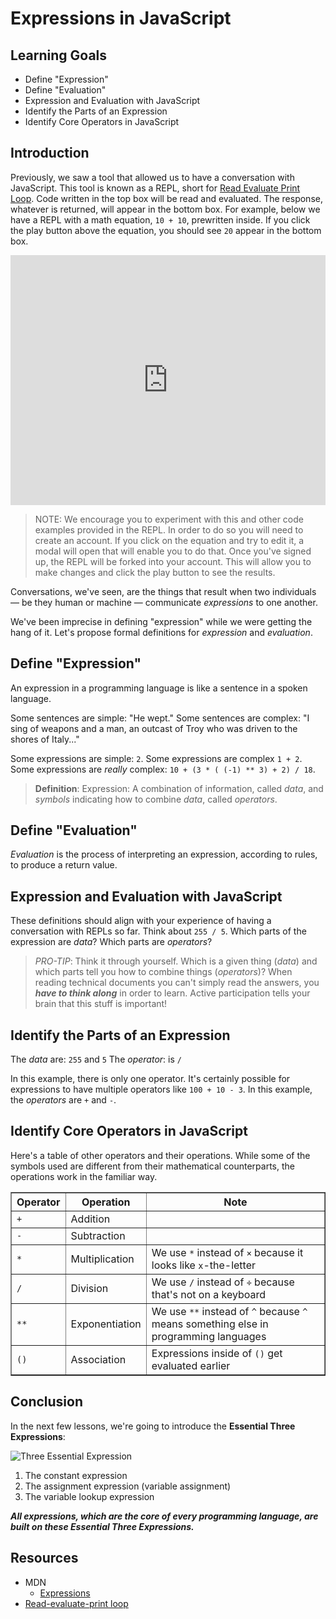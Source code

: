# Expressions in JavaScript

## Learning Goals

* Define "Expression"
* Define "Evaluation"
* Expression and Evaluation with JavaScript
* Identify the Parts of an Expression
* Identify Core Operators in JavaScript

## Introduction

Previously, we saw a tool that allowed us to have a conversation with
JavaScript. This tool is known as a REPL, short for [Read Evaluate Print
Loop][repl]. Code written in the top box will be read and evaluated. The
response, whatever is returned, will appear in the bottom box. For example,
below we have a REPL with a math equation, `10 + 10`, prewritten inside. If you
click the play button above the equation, you should see `20` appear in the
bottom box.

<iframe height="400px" width="100%" src="https://repl.it/@MaxwellBenton2/BumpySereneMicroinstruction?lite=true" scrolling="no" frameborder="no" allowtransparency="true" allowfullscreen="true" sandbox="allow-forms allow-pointer-lock allow-popups allow-same-origin allow-scripts allow-modals"></iframe>

> NOTE: We encourage you to experiment with this and other code examples provided in the REPL. In order to do so you will need to create an account. If you click on the equation and try to edit it, a modal will open that will enable you to do that. Once you've signed up, the REPL will be forked into your account. This will allow you to make changes and click the play button to see the results.

Conversations, we've seen, are the things that result when two individuals
&mdash; be they human or machine &mdash; communicate _expressions_ to one
another.

We've been imprecise in defining "expression" while we were getting the hang of
it. Let's propose formal definitions for _expression_ and _evaluation_.

## Define "Expression"

An expression in a programming language is like a sentence in a spoken language.

Some sentences are simple: "He wept." Some sentences are complex: "I sing of
weapons and a man, an outcast of Troy who was driven to the shores of Italy..."

Some expressions are simple: `2`. Some expressions are complex `1 + 2`. Some
expressions are _really_ complex: `10 + (3 * ( (-1) ** 3) + 2) / 18`.

> **Definition**: Expression: A combination of information, called _data_, and _symbols_ indicating how to combine _data_, called _operators_.

## Define "Evaluation"

_Evaluation_ is the process of interpreting an expression, according to rules,
to produce a return value.

## Expression and Evaluation with JavaScript

These definitions should align with your experience of having a conversation
with REPLs so far. Think about `255 / 5`.  Which parts of the expression are
_data_? Which parts are _operators_?

> *PRO-TIP*: Think it through yourself. Which is a given thing (_data_) and which parts tell you how to combine things (_operators_)?  When reading technical documents you can't simply read the answers, you ***have to think along*** in order to learn. Active participation tells your brain that this stuff is important!

## Identify the Parts of an Expression

The _data_ are: `255` and `5`
The _operator_: is `/`

In this example, there is only one operator. It's certainly possible for
expressions to have multiple operators like `100 + 10 - 3`. In this example, the
_operators_ are `+` and `-`.

## Identify Core Operators in JavaScript

Here's a table of other operators and their operations. While some of the
symbols used are different from their mathematical counterparts, the operations
work in the familiar way.

<table border="1" cellpadding="4" cellspacing="0">
  <tr>
    <th>Operator</th>
    <th>Operation</th>
    <th>Note</th>
  </tr>
  
  <tr>
    <td><code>+</code></td>
    <td>Addition</td>
    <td></td>
  </tr>
  <tr>
    <td><code>-</code></td>
    <td>Subtraction</td>
    <td></td>
  </tr>
  <tr>
    <td><code>*</code></td>
    <td>Multiplication</td>
    <td>We use <code>*</code> instead of <code>×</code> because it looks like <code>x</code>-the-letter</td>
  </tr>
  <tr>
    <td><code>/</code></td>
    <td>Division</td>
    <td>We use <code>/</code> instead of <code>÷</code> because that's not on a keyboard</td>
  </tr>
  <tr>
    <td><code>**</code></td>
    <td>Exponentiation</td>
    <td>We use <code>**</code> instead of <code>^</code> because <code>^</code> means something else in programming languages</td>
  </tr>
  <tr>
    <td><code>()</code></td>
    <td>Association</td>
    <td>Expressions inside of <code>()</code> get evaluated earlier</td>
  </tr>
</table>

## Conclusion

In the next few lessons, we're going to introduce the **Essential Three
Expressions**:

![Three Essential Expression](https://curriculum-content.s3.amazonaws.com/phase-0/expressions-in-javascript/essential-3-expressions.jpg)

1. The constant expression
2. The assignment expression (variable assignment)
3. The variable lookup expression

***All expressions, which are the core of every programming language, are built
on these Essential Three Expressions.***

## Resources

* MDN
  * [Expressions](https://developer.mozilla.org/en-US/docs/Web/JavaScript/Guide/Expressions_and_Operators#Expressions)
* [Read-evaluate-print loop][repl]

[repl]: https://en.wikipedia.org/wiki/Read%E2%80%93eval%E2%80%93print_loop

